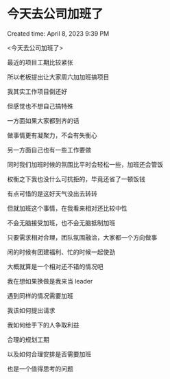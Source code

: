 # 今天去公司加班了

Created time: April 8, 2023 9:39 PM

<今天去公司加班了>

最近的项目工期比较紧张

所以老板提出让大家周六加加班搞项目

我其实工作项目倒还好

但感觉也不想自己搞特殊

一方面如果大家都到齐的话

做事情更有凝聚力，不会有失衡心

另一方面自己也有一些工作要做

同时我们加班时候的氛围比平时会轻松一些，加班还会管饭

权衡之下我也没什么可抗拒的，毕竟还省了一顿饭钱

有点可惜的是这好天气没出去转转

但就加班这个事情，在我看来相对还比较中性

不会无脑接受加班，也不会无脑抵制加班

只要需求相对合理，团队氛围融洽，大家都一个方向做事

闲的时候有团建福利、忙的时候一起使劲

大概就算是一个相对还不错的情况吧

我在想如果换做是我来当 leader

遇到同样的情况需要加班

我该如何提出请求

我如何给手下的人争取利益

合理的规划工期

以及如何合理安排是否需要加班

也是一个值得思考的问题